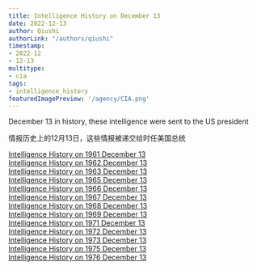 ```yaml
---
title: Intelligence History on December 13
date: 2022-12-13
author: Qiushi 
authorLink: "/authors/qiushi"
timestamp: 
- 2022-12
- 12-13
multitype: 
- cia
tags: 
- intelligence_history
featuredImagePreview: '/agency/CIA.png'
---
```



December 13 in history, these intelligence were sent to the US president

情报历史上的12月13日，这些情报被递交给时任美国总统

<!--more-->







[Intelligence History on 1961 December 13](/dailybrief/1961-12-13)   
[Intelligence History on 1962 December 13](/dailybrief/1962-12-13)   
[Intelligence History on 1963 December 13](/dailybrief/1963-12-13)   
[Intelligence History on 1965 December 13](/dailybrief/1965-12-13)   
[Intelligence History on 1966 December 13](/dailybrief/1966-12-13)   
[Intelligence History on 1967 December 13](/dailybrief/1967-12-13)   
[Intelligence History on 1968 December 13](/dailybrief/1968-12-13)   
[Intelligence History on 1969 December 13](/dailybrief/1969-12-13)   
[Intelligence History on 1971 December 13](/dailybrief/1971-12-13)   
[Intelligence History on 1972 December 13](/dailybrief/1972-12-13)   
[Intelligence History on 1973 December 13](/dailybrief/1973-12-13)   
[Intelligence History on 1975 December 13](/dailybrief/1975-12-13)   
[Intelligence History on 1976 December 13](/dailybrief/1976-12-13)   
